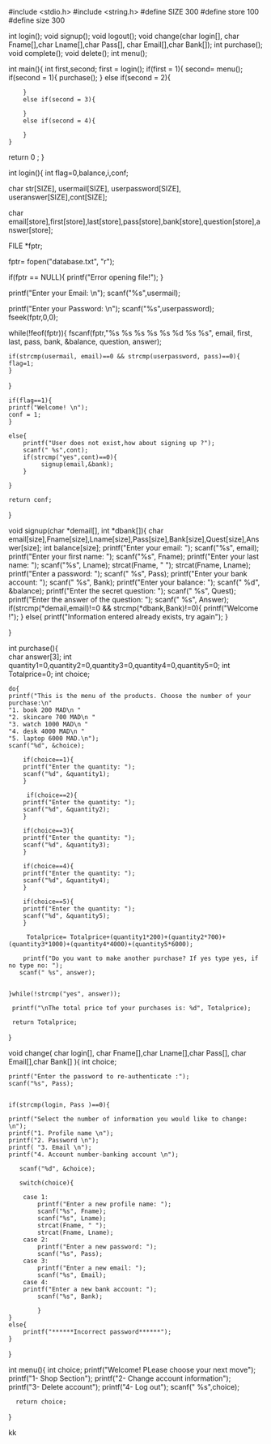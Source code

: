 #include <stdio.h>
#include <string.h>
#define SIZE 300
#define store 100
#define size 300

int login();
void signup();
void logout();
void change(char login[], char Fname[],char Lname[],char Pass[], char Email[],char Bank[]);
int purchase();
void complete();
void delete();
int menu();



 int main(){
     int first,second;
    first = login();
    if(first = 1){
        second= menu();
        if(second = 1){
            purchase();
        }
        else if(second = 2){

        }
        else if(second = 3){

        }
        else if(second = 4){

        }
    }

 return 0 ;
}


int login(){ 
int flag=0,balance,i,conf;

char str[SIZE], usermail[SIZE], userpassword[SIZE], useranswer[SIZE],cont[SIZE];

char email[store],first[store],last[store],pass[store],bank[store],question[store],answer[store];

FILE *fptr;

fptr= fopen("database.txt", "r");

if(fptr == NULL){
printf("Error opening file!");
}

printf("Enter your Email: \n");
scanf("%s",usermail);

printf("Enter your Password: \n");
scanf("%s",userpassword);
fseek(fptr,0,0);

while(!feof(fptr)){
    fscanf(fptr,"%s %s %s %s %s %d %s %s", email, first, last, pass, bank, &balance, question, answer);

    if(strcmp(usermail, email)==0 && strcmp(userpassword, pass)==0){
    flag=1;
    }
}    
 
    if(flag==1){
    printf("Welcome! \n");
    conf = 1;
    }

    else{
        printf("User does not exist,how about signing up ?");
        scanf(" %s",cont);
        if(strcmp("yes",cont)==0){
             signup(email,&bank);
        }

    }

    return conf;
}




void signup(char *demail[], int *dbank[]){ 
    char email[size],Fname[size],Lname[size],Pass[size],Bank[size],Quest[size],Answer[size];
    int balance[size];
	printf("Enter your email: ");
	scanf("%s", email);
	printf("Enter your first name: ");
	scanf("%s", Fname);
	printf("Enter your last name: ");
	scanf("%s", Lname);
	strcat(Fname, " ");
	strcat(Fname, Lname);
	printf("Enter a password: ");
	scanf(" %s", Pass);
	printf("Enter your bank account: ");
	scanf(" %s", Bank);
	printf("Enter your balance: ");
	scanf(" %d", &balance);
	printf("Enter the secret question: ");
	scanf(" %s", Quest);
	printf("Enter the answer of the question: ");
	scanf(" %s", Answer);
    if(strcmp(*demail,email)!=0 && strcmp(*dbank,Bank)!=0){
        printf("Welcome !");
    }
    else{
        printf("Information entered already exists, try again");
    }
		
}










int purchase(){    
       char answer[3];
       int quantity1=0,quantity2=0,quantity3=0,quantity4=0,quantity5=0;
		 int Totalprice=0;
		int choice;

    do{	
	printf("This is the menu of the products. Choose the number of your purchase:\n"
	"1. book 200 MAD\n "
	"2. skincare 700 MAD\n "
	"3. watch 1000 MAD\n "
	"4. desk 4000 MAD\n "
	"5. laptop 6000 MAD.\n");
    scanf("%d", &choice);
    
        if(choice==1){
        printf("Enter the quantity: ");
        scanf("%d", &quantity1);
        }
        
         if(choice==2){
        printf("Enter the quantity: ");
        scanf("%d", &quantity2);
        } 
        
        if(choice==3){
        printf("Enter the quantity: ");
        scanf("%d", &quantity3);
        } 
        
        if(choice==4){
        printf("Enter the quantity: ");
        scanf("%d", &quantity4);
        } 
        
        if(choice==5){
        printf("Enter the quantity: ");
        scanf("%d", &quantity5);
        }
        
         Totalprice= Totalprice+(quantity1*200)+(quantity2*700)+(quantity3*1000)+(quantity4*4000)+(quantity5*6000);
       
        printf("Do you want to make another purchase? If yes type yes, if no type no: ");
       scanf(" %s", answer);
        
       
    }while(!strcmp("yes", answer));
    
     printf("\nThe total price tof your purchases is: %d", Totalprice);

     return Totalprice;
    
}



  void change( char login[], char Fname[],char Lname[],char Pass[], char Email[],char Bank[] ){ 
  	 int choice; 
  	 
  	
  	printf("Enter the password to re-authenticate :");
  	scanf("%s", Pass);
  	
  	
  	if(strcmp(login, Pass )==0){
	 
  	printf("Select the number of information you would like to change: \n");
	printf("1. Profile name \n");
	printf("2. Password \n");
 	printf( "3. Email \n");
	printf("4. Account number-banking account \n");
	   
	   scanf("%d", &choice);
	   
	   switch(choice){
	   	
	   	case 1:
	   		printf("Enter a new profile name: ");
	   		scanf("%s", Fname);
	   		scanf("%s", Lname);
	   		strcat(Fname, " ");
	   		strcat(Fname, Lname);
	   	case 2:
	   		printf("Enter a new password: ");
	   		scanf("%s", Pass);
	    case 3:
	    	printf("Enter a new email: ");
	   		scanf("%s", Email);
	   	case 4: 
	   	printf("Enter a new bank account: ");
	   		scanf("%s", Bank);
	    
	   		}
	}
	else{
		printf("******Incorrect password******");
	}
	   
	   
  }

  int menu(){
      int choice;
      printf("Welcome! PLease choose your next move");
      printf("1- Shop Section");
      printf("2- Change account information");
      printf("3- Delete account");
      printf("4- Log out");
      scanf(" %s",choice);

      return choice;
  }
  
  kk
  
  


